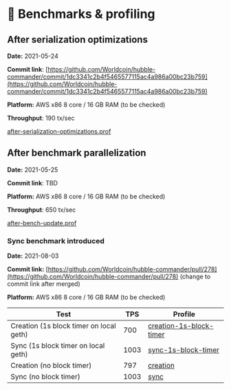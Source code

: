 # 🚄 Benchmarks & profiling

## After serialization optimizations

**Date:** 2021-05-24

**Commit link**: [https://github.com/Worldcoin/hubble-commander/commit/1dc3341c2b4f5465577115ac4a986a00bc23b759](https://github.com/Worldcoin/hubble-commander/commit/1dc3341c2b4f5465577115ac4a986a00bc23b759)

**Platform:** AWS x86 8 core / 16 GB RAM (to be checked)

**Throughput**: 190 tx/sec

[after-serialization-optimizations.prof](Benchmarks%20&%20profiling%209a570e4851044d9b9fa7528124270415/after-serialization-optimizations.prof)

## After benchmark parallelization

**Date:** 2021-05-25

**Commit link**: TBD

**Platform:** AWS x86 8 core / 16 GB RAM (to be checked)

**Throughput**: 650 tx/sec

[after-bench-update.prof](Benchmarks%20&%20profiling%209a570e4851044d9b9fa7528124270415/after-bench-update.prof)

### Sync benchmark introduced

**Date:** 2021-08-03

**Commit link:** [https://github.com/Worldcoin/hubble-commander/pull/278](https://github.com/Worldcoin/hubble-commander/pull/278) (change to commit link after merged)

**Platform:** AWS x86 8 core / 16 GB RAM (to be checked)

|Test                                   |TPS |Profile                                 |
|---------------------------------------|----|----------------------------------------|
|Creation (1s block timer on local geth)|700 | [creation-1s-block-timer](benchmarks/) |
|Sync (1s block timer on local geth)    |1003| [sync-1s-block-timer](benchmarks/) |
|Creation (no block timer)              |797 | [creation](benchmarks/) |
|Sync (no block timer)                  |1003| [sync](benchmarks/) |
